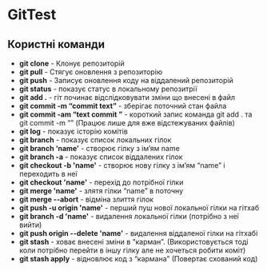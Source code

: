 # GitTest
## Користні команди 
* **git clone** - Клонує репозиторій
* **git pull** - Стягує оновлення з репозиторію
* **git push** - Записує оновлення коду на віддалений репозиторій
* **git status** - показує статус в локальному репозитрії
* **git add .** - гіт починає відслідковувати зміни що внесені в файл
* **git commit -m “commit text”** - зберігає поточний стан файла 
* **git commit -am “text commit ”** - короткий запис команда git add . та git commit -m “” (Працює лише для вже відстежуваних файлів)
* **git log** - показує історію комітів
* **git branch** - показує список локальних гілок
* **git branch ‘name’** - створює гілку з ім’ям name 
* **git branch -a** - показує список віддалених гілок
* **git checkout -b 'name'** - створює нову гілку з ім’ям “name” і переходить в неї
* **git checkout 'name'** - перехід до потрібної гілки
* **git merge 'name'** - злятя гілки “name” в поточну 
* **git merge --abort** -  відміна злиття гілок
* **git push -u origin 'name'** - перший пуш нової локальної гілки на гітхаб
* **git branch -d 'name'** -  видалення локальної гілки (потрібно з неї вийти)
* **git push origin --delete 'name'** - видалення віддаленої гілки на гітхабі
* **git stash** - ховає внесені зміни в “карман”. (Використовується тоді коли потрібно перейти в іншу гілку але не хочеться робити коміт)
* **git stash apply** - відновлює код з “кармана” (Повертає схований код)
